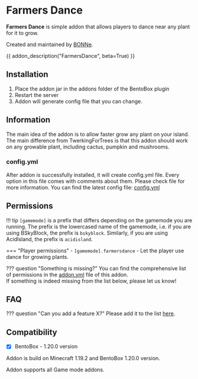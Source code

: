 # Farmers Dance

**Farmers Dance** is simple addon that allows players to dance near any plant for it to grow.

Created and maintained by [BONNe](https://github.com/BONNe).

{{ addon_description("FarmersDance", beta=True) }}

## Installation

1. Place the addon jar in the addons folder of the BentoBox plugin
2. Restart the server
3. Addon will generate config file that you can change.

## Information

The main idea of the addon is to allow faster grow any plant on your island.
The main difference from TwerkingForTrees is that this addon should work on any growable plant, including cactus, pumpkin and mushrooms.

### config.yml

After addon is successfully installed, it will create config.yml file. Every option in this file comes with comments about them. Please check file for more information.
You can find the latest config file: [config.yml](https://github.com/BentoBoxWorld/FarmersDance/blob/develop/src/main/resources/config.yml)

## Permissions

!!! tip
    `[gamemode]` is a prefix that differs depending on the gamemode you are running.
    The prefix is the lowercased name of the gamemode, i.e. if you are using BSkyBlock, the prefix is `bskyblock`.
    Similarly, if you are using AcidIsland, the prefix is `acidisland`.

=== "Player permissions"
    - `[gamemode].farmersdance` - Let the player use dance for growing plants.

    
??? question "Something is missing?"
    You can find the comprehensive list of permissions in the [addon.yml](https://github.com/BentoBoxWorld/FarmersDance/blob/develop/src/main/resources/addon.yml) file of this addon.  
    If something is indeed missing from the list below, please let us know!

## FAQ

??? question "Can you add a feature X?"
    Please add it to the list [here](https://github.com/BentoBoxWorld/FarmersDance/issues).

## Compatibility

- [x] BentoBox - 1.20.0 version

Addon is build on Minecraft 1.19.2 and BentoBox 1.20.0 version.

Addon supports all Game mode addons.
